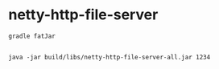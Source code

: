 # netty-http-file-server


    gradle fatJar


    java -jar build/libs/netty-http-file-server-all.jar 1234